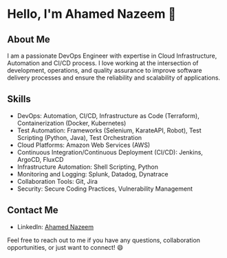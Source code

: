 # Hello, I'm Ahamed Nazeem 👋

## About Me
I am a passionate DevOps Engineer with expertise in Cloud Infrastructure, Automation and CI/CD process. I love working at the intersection of development, operations, and quality assurance to improve software delivery processes and ensure the reliability and scalability of applications.

## Skills
- DevOps: Automation, CI/CD, Infrastructure as Code (Terraform), Containerization (Docker, Kubernetes)
- Test Automation: Frameworks (Selenium, KarateAPI, Robot), Test Scripting (Python, Java), Test Orchestration
- Cloud Platforms: Amazon Web Services (AWS)
- Continuous Integration/Continuous Deployment (CI/CD): Jenkins, ArgoCD, FluxCD
- Infrastructure Automation: Shell Scripting, Python
- Monitoring and Logging: Splunk, Datadog, Dynatrace
- Collaboration Tools: Git, Jira
- Security: Secure Coding Practices, Vulnerability Management

## Contact Me
- LinkedIn: [Ahamed Nazeem](https://www.linkedin.com/in/ahamednazeem/)

Feel free to reach out to me if you have any questions, collaboration opportunities, or just want to connect! 😄
